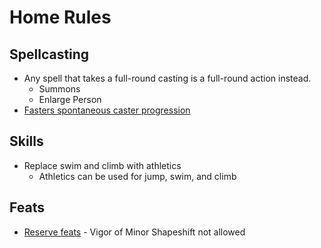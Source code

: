 # Home Rules
## Spellcasting
* Any spell that takes a full-round casting is a full-round action instead.
    * Summons
    * Enlarge Person
* [Fasters spontaneous caster progression](../../lib/hr-spontaneous.md)
## Skills
* Replace swim and climb with athletics
    * Athletics can be used for jump, swim, and climb
## Feats
* [Reserve feats](https://dndtools.net/feats/categories/reserve/) - Vigor of Minor Shapeshift not allowed    